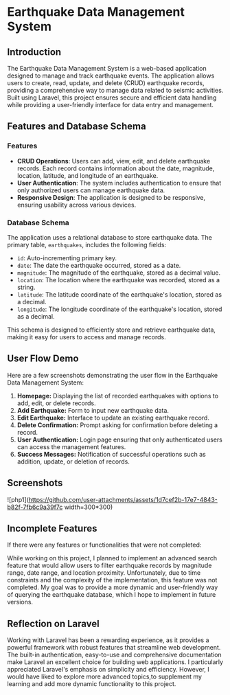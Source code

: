 # Earthquake Data Management System

## Introduction

The Earthquake Data Management System is a web-based application designed to manage and track earthquake events. The application allows users to create, read, update, and delete (CRUD) earthquake records, providing a comprehensive way to manage data related to seismic activities. Built using Laravel, this project ensures secure and efficient data handling while providing a user-friendly interface for data entry and management.

## Features and Database Schema

### Features
- **CRUD Operations**: Users can add, view, edit, and delete earthquake records. Each record contains information about the date, magnitude, location, latitude, and longitude of an earthquake.
- **User Authentication**: The system includes authentication to ensure that only authorized users can manage earthquake data.
- **Responsive Design**: The application is designed to be responsive, ensuring usability across various devices.

### Database Schema
The application uses a relational database to store earthquake data. The primary table, `earthquakes`, includes the following fields:

- `id`: Auto-incrementing primary key.
- `date`: The date the earthquake occurred, stored as a date.
- `magnitude`: The magnitude of the earthquake, stored as a decimal value.
- `location`: The location where the earthquake was recorded, stored as a string.
- `latitude`: The latitude coordinate of the earthquake's location, stored as a decimal.
- `longitude`: The longitude coordinate of the earthquake's location, stored as a decimal.

This schema is designed to efficiently store and retrieve earthquake data, making it easy for users to access and manage records.

## User Flow Demo

Here are a few screenshots demonstrating the user flow in the Earthquake Data Management System:

1. **Homepage:** Displaying the list of recorded earthquakes with options to add, edit, or delete records.
2. **Add Earthquake:** Form to input new earthquake data.
3. **Edit Earthquake:** Interface to update an existing earthquake record.
4. **Delete Confirmation:** Prompt asking for confirmation before deleting a record.
5. **User Authentication:** Login page ensuring that only authenticated users can access the management features.
6. **Success Messages:** Notification of successful operations such as addition, update, or deletion of records.


## Screenshots
![php1](https://github.com/user-attachments/assets/1d7cef2b-17e7-4843-b82f-7fb6c9a39f7c width=300*300)


## Incomplete Features

If there were any features or functionalities that were not completed:

While working on this project, I planned to implement an advanced search feature that would allow users to filter earthquake records by magnitude range, date range, and location proximity. Unfortunately, due to time constraints and the complexity of the implementation, this feature was not completed. My goal was to provide a more dynamic and user-friendly way of querying the earthquake database, which I hope to implement in future versions.

## Reflection on Laravel

Working with Laravel has been a rewarding experience, as it provides a powerful framework with robust features that streamline web development. The built-in authentication, easy-to-use and comprehensive documentation make Laravel an excellent choice for building web applications. I particularly appreciated Laravel's emphasis on simplicity and efficiency. However, I would have liked to explore more advanced topics,to supplement my learning and add more dynamic functionality to this project.
